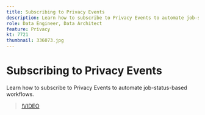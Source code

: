 ```yaml
---
title: Subscribing to Privacy Events
description: Learn how to subscribe to Privacy Events to automate job-status-based workflows.
role: Data Engineer, Data Architect
feature: Privacy
kt: 7721
thumbnail: 336073.jpg
---
```


# Subscribing to Privacy Events

Learn how to subscribe to Privacy Events to automate job-status-based workflows.

>[!VIDEO](https://video.tv.adobe.com/v/336073?quality=12&learn=on)
